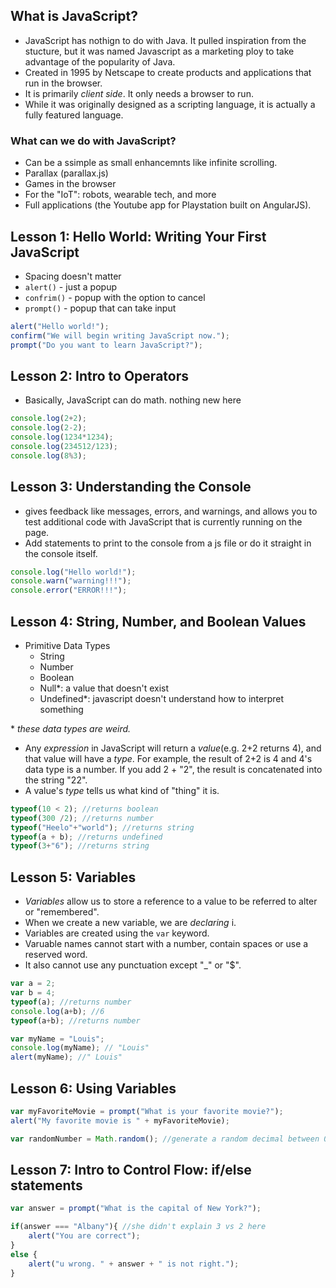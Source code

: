 ## What is JavaScript?
- JavaScript has nothign to do with Java.  It pulled inspiration from the stucture, but it was named Javascript as a marketing ploy to take advantage of the popularity of Java.
- Created in 1995 by Netscape to create products and applications that run in the browser.
- It is primarily *client side*.  It only needs a browser to run.
- While it was originally designed as a scripting language, it is actually a fully featured language.

### What can we do with JavaScript?
- Can be a ssimple as small enhancemnts like infinite scrolling.
- Parallax (parallax.js)
- Games in the browser
- For the "IoT": robots, wearable tech, and more
- Full applications (the Youtube app for Playstation built on AngularJS).

## Lesson 1: Hello World: Writing Your First JavaScript
- Spacing doesn't matter
- `alert()` - just a popup
- `confrim()` - popup with the option to cancel
- `prompt()` - popup that can take input
```javascript
alert("Hello world!");
confirm("We will begin writing JavaScript now.");
prompt("Do you want to learn JavaScript?");
```

## Lesson 2: Intro to Operators
- Basically, JavaScript can do math.  nothing new here
```javascript
console.log(2+2);
console.log(2-2);
console.log(1234*1234);
console.log(234512/123);
console.log(8%3);
```

## Lesson 3: Understanding the Console
- gives feedback like messages, errors, and warnings, and allows you to test additional code with JavaScript that is currently running on the page.
- Add statements to print to the console from a js file or do it straight in the console itself.
```javascript
console.log("Hello world!");
console.warn("warning!!!");
console.error("ERROR!!!");
```

## Lesson 4: String, Number, and Boolean Values
- Primitive Data Types
	- String
	- Number
	- Boolean
	- Null&ast;: a value that doesn't exist
	- Undefined&ast;: javascript doesn't understand how to interpret something

&ast; *these data types are weird.*
- Any *expression* in JavaScript will return a *value*(e.g. 2+2 returns 4), and that value will have a *type*.  For example, the result of 2+2 is 4 and 4's data type is a number.  If you add 2 + "2", the result is concatenated into the string "22".
- A value's *type* tells us what kind of "thing" it is.
```javascript
typeof(10 < 2); //returns boolean
typeof(300 /2); //returns number
typeof("Heelo"+"world"); //returns string
typeof(a + b); //returns undefined
typeof(3+"6"); //returns string
```

## Lesson 5: Variables
- *Variables* allow us to store a reference to a value to be referred to alter or "remembered".
- When we create a new variable, we are *declaring* i.
- Variables are created using the `var` keyword.
- Varuable names cannot start with a number, contain spaces or use a reserved word.
- It also cannot use any punctuation except "&lowbar;" or "$".

```javascript
var a = 2;
var b = 4;
typeof(a); //returns number
console.log(a+b); //6
typeof(a+b); //returns number

var myName = "Louis";
console.log(myName); // "Louis"
alert(myName); //" Louis"
```

## Lesson 6: Using Variables
```javascript
var myFavoriteMovie = prompt("What is your favorite movie?");
alert("My favorite movie is " + myFavoriteMovie);

var randomNumber = Math.random(); //generate a random decimal between 0 and 1; multiply by 5 for 1 - 5
```

## Lesson 7: Intro to Control Flow: if/else statements
```javascript
var answer = prompt("What is the capital of New York?");

if(answer === "Albany"){ //she didn't explain 3 vs 2 here
	alert("You are correct");
}
else {
	alert("u wrong. " + answer + " is not right.");
}
```